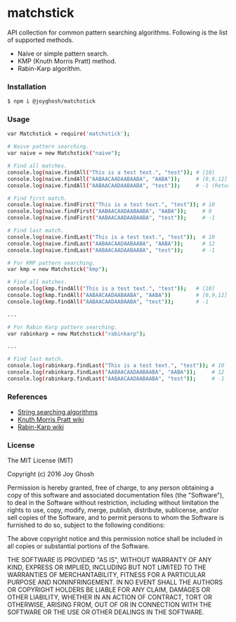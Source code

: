 # matchstick
API collection for common pattern  searching algorithms. Following is the list of supported methods.
- Naive or simple pattern search.
- KMP (Knuth Morris Pratt) method.
- Rabin-Karp algorithm.

### Installation

```sh
$ npm i @joyghosh/matchstick
```

### Usage

```sh
var Matchstick = require('matchstick');

# Naive pattern searching.
var naive = new Matchstick("naive");

# Find all matches.
console.log(naive.findAll("This is a test text.", "test"));	# [10]
console.log(naive.findAll("AABAACAADAABAABA", "AABA"));		# [0,9,12]
console.log(naive.findAll("AABAACAADAABAABA", "test"));		# -1 (Returns -1 upon no match.)

# Find first match.
console.log(naive.findFirst("This is a test text.", "test")); # 10
console.log(naive.findFirst("AABAACAADAABAABA", "AABA"));	  # 0
console.log(naive.findFirst("AABAACAADAABAABA", "test"));	  # -1

# Find last match.
console.log(naive.findLast("This is a test text.", "test"));  # 10
console.log(naive.findLast("AABAACAADAABAABA", "AABA"));	  # 12
console.log(naive.findLast("AABAACAADAABAABA", "test"));	  # -1

# For KMP pattern searching.
var kmp = new Matchstick("kmp");

# Find all matches.
console.log(kmp.findAll("This is a test text.", "test"));	# [10]
console.log(kmp.findAll("AABAACAADAABAABA", "AABA"))		# [0,9,12]
console.log(kmp.findAll("AABAACAADAABAABA", "test"));		# -1

...

# For Rabin Karp pattern searching.
var rabinkarp = new Matchstick("rabinkarp");

...

# Find last match.
console.log(rabinkarp.findLast("This is a test text.", "test")); # 10
console.log(rabinkarp.findLast("AABAACAADAABAABA", "AABA"));	 # 12
console.log(rabinkarp.findLast("AABAACAADAABAABA", "test"));	 # -1
```

###	References

* [String searching algorithms](https://en.wikipedia.org/wiki/String_searching_algorithm)
* [Knuth Morris Pratt wiki](https://en.wikipedia.org/wiki/Knuth%E2%80%93Morris%E2%80%93Pratt_algorithm)
* [Rabin-Karp wiki](https://en.wikipedia.org/wiki/Rabin%E2%80%93Karp_algorithm)

### License

The MIT License (MIT)

Copyright (c) 2016 Joy Ghosh

Permission is hereby granted, free of charge, to any person obtaining a copy
of this software and associated documentation files (the "Software"), to deal
in the Software without restriction, including without limitation the rights
to use, copy, modify, merge, publish, distribute, sublicense, and/or sell
copies of the Software, and to permit persons to whom the Software is
furnished to do so, subject to the following conditions:

The above copyright notice and this permission notice shall be included in all
copies or substantial portions of the Software.

THE SOFTWARE IS PROVIDED "AS IS", WITHOUT WARRANTY OF ANY KIND, EXPRESS OR
IMPLIED, INCLUDING BUT NOT LIMITED TO THE WARRANTIES OF MERCHANTABILITY,
FITNESS FOR A PARTICULAR PURPOSE AND NONINFRINGEMENT. IN NO EVENT SHALL THE
AUTHORS OR COPYRIGHT HOLDERS BE LIABLE FOR ANY CLAIM, DAMAGES OR OTHER
LIABILITY, WHETHER IN AN ACTION OF CONTRACT, TORT OR OTHERWISE, ARISING FROM,
OUT OF OR IN CONNECTION WITH THE SOFTWARE OR THE USE OR OTHER DEALINGS IN THE
SOFTWARE.
